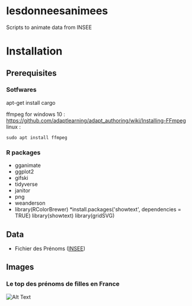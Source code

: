 # lesdonneesanimees
Scripts to animate data from INSEE


# Installation

## Prerequisites

### Sotfwares

apt-get install cargo

ffmpeg for windows 10 : https://github.com/adaptlearning/adapt_authoring/wiki/Installing-FFmpeg
linux :
```
sudo apt install ffmpeg
```

### R packages

* gganimate
* ggplot2
* gifski
* tidyverse
* janitor
* png
* weanderson
* library(RColorBrewer)
*install.packages('showtext', dependencies = TRUE)
library(showtext)
library(gridSVG)

## Data

* Fichier des Prénoms ([INSEE](https://www.insee.fr/fr/statistiques/2540004#consulter))

## Images

### Le top des prénoms de filles en France

![Alt Text](https://github.com/Grelot/lesdonneesanimees/blob/master/images/prenoms_filles.gif)


